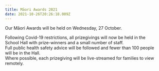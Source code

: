 ```yaml
---
title: Māori Awards 2021
date: 2021-10-26T20:26:18.009Z
---
```

Our Māori Awards will be held on Wednesday, 27 October.

Following Covid-19 restrictions, all prizegivings will now be held in the School Hall with prize-winners and a small number of staff.  
Full public health safety advice will be followed and fewer than 100 people will be in the Hall.  
Where possible, each prizegiving will be live-streamed for families to view remotely.